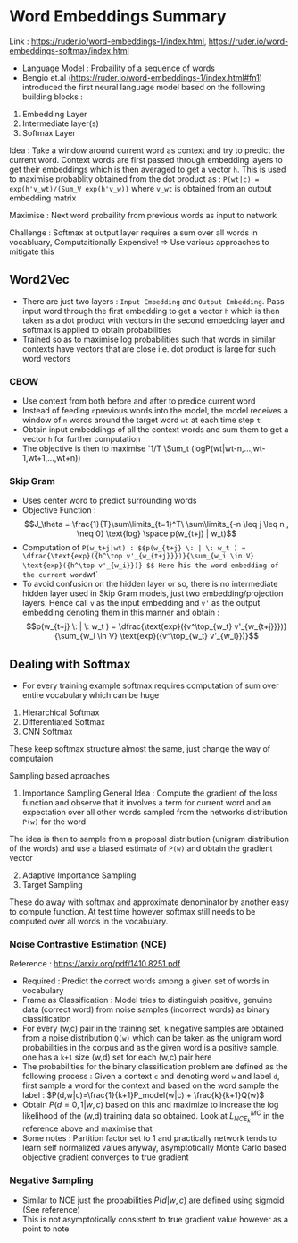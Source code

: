 # Word Embeddings Summary

Link : https://ruder.io/word-embeddings-1/index.html, https://ruder.io/word-embeddings-softmax/index.html

* Language Model : Probaility of a sequence of words
* Bengio et.al (https://ruder.io/word-embeddings-1/index.html#fn1) introduced the first neural language model based on the following building blocks :
1. Embedding Layer
2. Intermediate layer(s)
3. Softmax Layer

Idea : Take a window around current word as context and try to predict the current word. Context words are first passed through embedding layers to get their embeddings which is then averaged to get a vector `h`. This is used to maximise probablity obtained from the dot product as : `P(wt|c) = exp(h'v_wt)/(Sum_V exp(h'v_w))` where `v_wt` is obtained from an output embedding matrix

Maximise : Next word probaility from previous words as input to network

Challenge : Softmax at output layer requires a sum over all words in vocabluary, Computaitionally Expensive! => Use various approaches to mitigate this

## Word2Vec

* There are just two layers : `Input Embedding` and `Output Embedding`. Pass input word through the first embedding to get a vector `h` which is then taken as a dot product with vectors in the second embedding layer and softmax is applied to obtain probabilities
* Trained so as to maximise log probabilities such that words in similar contexts have vectors that are close i.e. dot product is large for such word vectors


### CBOW
* Use context from both before and after to predice current word
* Instead of feeding `n`previous words into the model, the model receives a window of `n` words around the target word `wt` at each time step `t`
* Obtain input embeddings of all the context words and sum them to get a vector `h` for further computation
* The objective is then to maximise `1/T \Sum_t (logP(wt|wt-n,...,wt-1,wt+1,...,wt+n))

### Skip Gram
* Uses center word to predict surrounding words
* Objective Function : $$J_\theta = \frac{1}{T}\sum\limits_{t=1}^T\ \sum\limits_{-n \leq j \leq n , \neq 0} \text{log} \space p(w_{t+j} | w_t)$$
* Computation of `P(w_t+j|wt) : $$p(w_{t+j} \: | \: w_t ) = \dfrac{\text{exp}({h^\top v'_{w_{t+j}}})}{\sum_{w_i \in V} \text{exp}({h^\top v'_{w_i}})}
$$
Here `h` is the word embedding of the current word `wt`
* To avoid confusion on the hidden layer or so, there is no intermediate hidden layer used in Skip Gram models, just two embedding/projection layers. Hence call `v` as the input embedding and `v'` as the output embedding denoting them in this manner and obtain :
$$p(w_{t+j} \: | \: w_t ) = \dfrac{\text{exp}({v^\top_{w_t} v'_{w_{t+j}}})}{\sum_{w_i \in V} \text{exp}({v^\top_{w_t} v'_{w_i}})}$$

## Dealing with Softmax
* For every training example softmax requires computation of sum over entire vocabulary which can be huge
1. Hierarchical Softmax
2. Differentiated Softmax
3. CNN Softmax

These keep softmax structure almost the same, just change the way of computaion

Sampling based aproaches
1. Importance Sampling
General Idea : Compute the gradient of the loss function and observe that it involves a term for current word and an expectation over all other words sampled from the networks distribution `P(w)` for the word

The idea is then to sample from a proposal distribution (unigram distribution of the words) and use a biased estimate of `P(w)` and obtain the gradient vector

2. Adaptive Importance Sampling
3. Target Sampling

These do away with softmax and approximate denominator by another easy to compute function. At test time however softmax still needs to be computed over all words in the vocabulary.

### Noise Contrastive Estimation (NCE)
Reference : https://arxiv.org/pdf/1410.8251.pdf

* Required : Predict the correct words among a given set of words in vocabulary
* Frame as Classification : Model tries to distinguish positive, genuine data (correct word) from noise samples (incorrect words) as binary classification
* For every (w,c) pair in the training set, `k` negative samples are obtained from a noise distribution `Q(w)` which can be taken as the unigram word probabilities in the corpus and as the given word is a positive sample, one has a `k+1` size (w,d) set for each (w,c) pair here
* The probabilities for the binary classification problem are defined as the following process :
Given a context `c` and denoting word `w` and label `d`, first sample a word for the context and based on the word sample the label : $P(d,w|c)=\frac{1}{k+1}P_model(w|c) + \frac{k}{k+1}Q(w)$
* Obtain $P(d={0,1}|w,c)$ based on this and maximize to increase the log likelihood of the (w,d) training data so obtained. Look at $L_{NCE_k}^{MC}$ in the reference above and maximise that
* Some notes : Partition factor set to 1 and practically network tends to learn self normalized values anyway, asymptotically Monte Carlo based objective gradient converges to true gradient

### Negative Sampling
* Similar to NCE just the probabilities $P(d|w,c)$ are defined using sigmoid (See reference)
* This is not asymptotically consistent to true gradient value however as a point to note